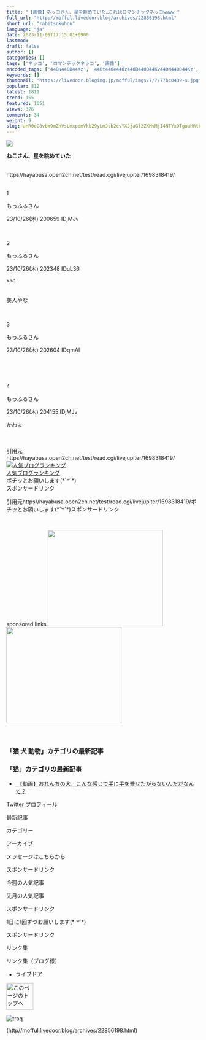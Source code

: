```yaml
---
title: "【画像】ネッコさん、星を眺めていた…これはロマンチックネッコwwww "
full_url: "http://mofful.livedoor.blog/archives/22856198.html"
short_url: "rabitsokuhou"
language: "ja"
date: 2023-11-09T17:15:01+0900
lastmod: 
draft: false
author: []
categories: []
tags: ['ネッコ', 'ロマンチックネッコ', '画像']
encoded_tags: ['44ON44OD44Kz', '44Ot44Oe44Oz44OB44OD44Kv44ON44OD44Kz', '55S75YOP']
keywords: []
thumbnail: "https://livedoor.blogimg.jp/mofful/imgs/7/7/77bc0439-s.jpg"
popular: 812
latest: 1811
trend: 155
featured: 1651
views: 376
comments: 34
weight: 9
slug: aHR0cC8vbW9mZnVsLmxpdmVkb29yLmJsb2cvYXJjaGl2ZXMvMjI4NTYxOTguaHRtbA==
---
```


![](https://livedoor.blogimg.jp/mofful/imgs/7/7/77bc0439-s.jpg)

<div><p><b><p>ねこさん、星を眺めていた</p></b><br> https//hayabusa.open2ch.net/test/read.cgi/livejupiter/1698318419/</p><p class='t_h'><br>1 <p>もっふるさん</p> <p> 23/10/26(木) 200659 IDjMJv</p></p> <br> <p class='t_h t_i'>2 <p>もっふるさん</p> <p> 23/10/26(木) 202348 IDuL36</p></p> <p class='t_b t_i'> <p class='anchor'>>>1</p><br>美人やな </p><br> <p class='t_h'>3 <p>もっふるさん</p> <p> 23/10/26(木) 202604 IDqmAl</p></p> <br><blockquote class='imgur-embed-pub'></blockquote> <br> <p class='t_h'>4 <p>もっふるさん</p> <p> 23/10/26(木) 204155 IDjMJv</p></p> <p class='t_b'> かわよ </p><br> <br>引用元<br>https//hayabusa.open2ch.net/test/read.cgi/livejupiter/1698318419/<br><a href='//blog.with2.net/link/?2036932'><img title='人気ブログランキング' src='https//blog.with2.net/img/banner/banner_21.gif'></a><br><a href='//blog.with2.net/link/?2036932'>人気ブログランキング</a><br>ポチッとお願いします(*´꒳`*)<br>スポンサードリンク<br><img alt='' src='https//www11.a8.net/0.gif?a8mat=3BDUGQ+4RHMA+2HOM+BS629' height='1' width='1' border='0'> <p>引用元https//hayabusa.open2ch.net/test/read.cgi/livejupiter/1698318419/ポチッとお願いします(*´꒳`*)スポンサードリンク</p><br> <p></p>sponsored links <a href='https//clicks.affstrack.com/c?m=7814&c=586147'><img src='https//ads.affstrack.com/i/7814?c=586147' width='300' height='250'></a> <a href='https//px.a8.net/svt/ejp?a8mat=3NPCW9+6P4KS2+54ZG+609HT' rel='nofollow'> <img border='0' width='300' height='250' alt='' src='https//www23.a8.net/svt/bgt?aid=221212809405&wid=001&eno=01&mid=s00000023974001009000&mc=1'></a> <img border='0' width='1' height='1' src='https//www14.a8.net/0.gif?a8mat=3NPCW9+6P4KS2+54ZG+609HT' alt=''> <br> <br> <br> <h3>「猫 犬 動物」カテゴリの最新記事</h3> <ul id='ldblog_related_articles_fd10a789_135453'></ul> <h3>「猫」カテゴリの最新記事</h3> <ul id='ldblog_related_articles_fd10a789_141612'></ul> <ul></ul> <p id='ad2'></p> <p class='article-option' id='article-options'> </p> <ul class='article-pager'><li class='prev'><a href='http//mofful.livedoor.blog/archives/22823914.html' title='【動画】おれんちの犬、こんな感じで手に手を乗せたがらないんだがなんで？'>&nbsp【動画】おれんちの犬、こんな感じで手に手を乗せたがらないんだがなんで？</a></li> </ul> <p class='sidetitle'>Twitter プロフィール</p><p class='sidetop'></p> <p class='sidebottom'></p> <p class='sidetitle'>最新記事</p> <p class='sidetop'></p> <p class='sidebottom'></p> <p class='sidetitle'>カテゴリー</p> <p class='sidetop'></p> <p class='sidebottom'></p> <p class='sidetitle'>アーカイブ</p> <p class='sidetop'></p> <p class='sidebottom'></p> <p class='plugin-calendar_default sidewrapper' id='calendarplugin-245427'> </p> <p class='sidetitle'>メッセージはこちらから</p> <p class='sidetop'></p> <p class='sidebottom'></p> <p class='sidetitle'>スポンサードリンク</p> <p class='sidetop'></p> <p class='sidebottom'></p> <p class='sidetitle'>今週の人気記事</p> <p class='sidetop'></p> <p class='sidebottom'></p> <p class='sidetitle'>先月の人気記事</p> <p class='sidetop'></p> <p class='sidebottom'></p> <p class='sidetitle'>スポンサードリンク</p> <p class='sidetop'></p> <p class='sidebottom'></p> <p class='sidetitle'>1日に1回ずつお願いします(*´꒳`*)</p> <p class='sidetop'></p> <p class='sidebottom'></p> <p class='sidetitle'></p> <p class='sidetop'></p> <p class='sidebottom'></p> <p class='sidetitle'>スポンサードリンク</p> <p class='sidetop'></p> <p class='sidebottom'></p> <p class='sidetitle'>リンク集</p> <p class='sidetop'></p> <p class='sidebottom'></p> <p class='sidetitle'></p> <p class='sidetop'></p> <p class='sidebottom'></p> <p class='sidetitle'>リンク集（ブログ様）</p> <p class='sidetop'></p> <p class='sidebottom'></p> <ul id='ld-services'> <li id='blog-powered'><a href='https//blog.livedoor.com/'><img src='https//parts.blog.livedoor.jp/img/usr/cmn/logo_blog_premium.png?v=20230905' width='81' height='17' alt='ライブドアブログ'></a></li> </ul> <p class='to-pagetop'><a href='#'><img src='https//parts.blog.livedoor.jp/img/usr/default_2012/common/to_pagetop.png' width='70' height='70' alt='このページのトップヘ'></a></p> <img src='https//t.blog.livedoor.jp/u.gif' alt='traq'> </div>

(http//mofful.livedoor.blog/archives/22856198.html)
